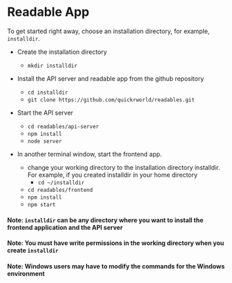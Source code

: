# Readable App

To get started right away, choose an installation directory, for example, `installdir`.

* Create the installation directory
    - `mkdir installdir`

* Install the API server and readable app from the github repository
    - `cd installdir`
    - `git clone https://github.com/quickrworld/readables.git`

* Start the API server
    - `cd readables/api-server`
    - `npm install`
    - `node server`
    
* In another terminal window, start the frontend app.
    - change your working directory to the installation directory installdir. For example, if you created installdir in your home directory
        - `cd ~/installdir`
    - `cd readables/frontend`
    - `npm install`
    - `npm start`

#### Note: `installdir` can be any directory where you want to install the frontend application and the API server
#### Note: You must have write permissions in the working directory when you create `installdir`
#### Note: Windows users may have to modify the commands for the Windows environment

